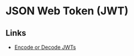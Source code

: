 # JSON Web Token (JWT)

<!--
https://www.youtube.com/watch?v=zYi9PguVFx8
-->

## Links

- [Encode or Decode JWTs](https://www.jsonwebtoken.io/)

<!--
- SAML 1.1/2.0
  - XML based
  - Many encryption & signature options
  - Very expressive
- Simple Web Token (SWT)
  - Form/URL encoded
  - Symmetric signatures only
- JSON Web Token (JWT)
  - JSON encoded
  - Symmetric and asymmetric signatures (HMACSHA256-384, ECDSA, RSA)
  - Symmetric and asymmetric encryption (RSA, AES/CGM)
  - (The new standard)
-->
